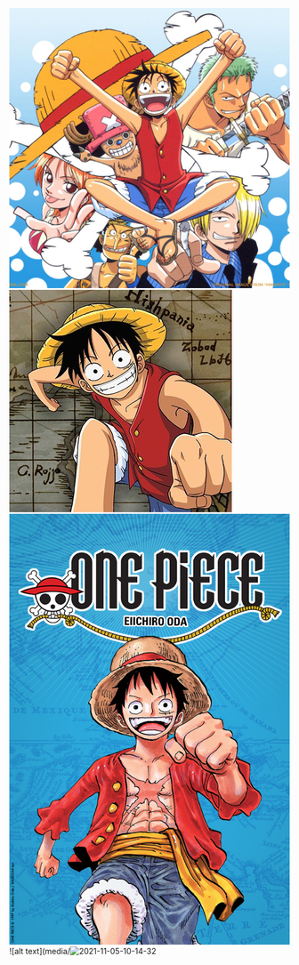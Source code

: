 ![alt text](media/5986912410_682fed19e2_b.jpg)
![alt text](media/imageop.jpg)
![alt text](media/visuel_generique_OP.jpg)
![alt text](media/![2021-11-05-10-14-32](https://user-images.githubusercontent.com/93774040/140527852-cf3caae6-ca03-43a1-9495-15d3423ab82e.gif)

